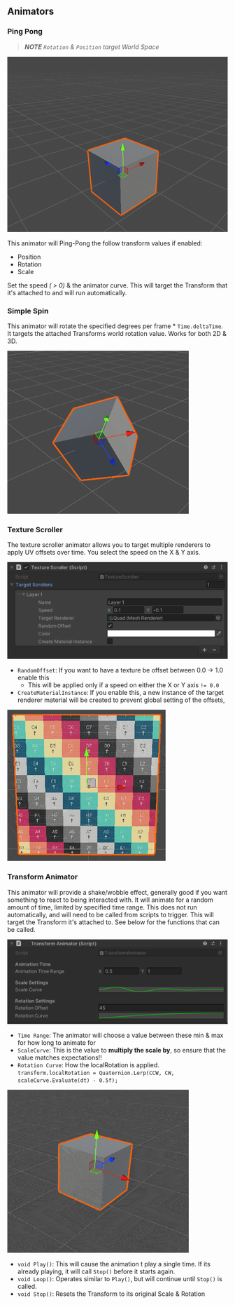 ﻿## Animators
### Ping Pong
> _**NOTE** `Rotation` & `Position` target World Space_

![example](Images/pingpong_example.gif)

This animator will Ping-Pong the follow transform values if enabled:
- Position
- Rotation
- Scale

Set the speed _( > 0)_ & the animator curve. This will target the Transform that it's attached to and will run automatically.
### Simple Spin
This animator will rotate the specified degrees per frame * `Time.deltaTime`. It targets the attached Transforms world
rotation value. Works for both 2D & 3D.

![example](Images/simple-spin_example.gif)

### Texture Scroller
The texture scroller animator allows you to target multiple renderers to apply UV offsets over time. You select the speed
on the X & Y axis.

![test](Images/texture_scroller.PNG)

- `RandomOffset`: If you want to have a texture be offset between 0.0 -> 1.0 enable this
    - This will be applied only if a speed on either the X or Y axis `!= 0.0`
- `CreateMaterialInstance`: If you enable this, a new instance of the target renderer material will be created to prevent
  global setting of the offsets,

![example](Images/texture-scroller_example3.gif)

### Transform Animator
This animator will provide a shake/wobble effect, generally good if you want something to react to being interacted with.
It will animate for a random amount of time, limited by specified time range. This does not run automatically, and will
need to be called from scripts to trigger. This will target the Transform it's attached to. See below for the functions that can be called.

![properties](Images/transform_animator.PNG)
- `Time Range`: The animator will choose a value between these min & max for how long to animate for
- `ScaleCurve`: This is the value to **multiply the scale by**, so ensure that the value matches expectations!!
- `Rotation Curve`: How the localRotation is applied. `transform.localRotation = Quaternion.Lerp(CCW, CW, scaleCurve.Evaluate(dt) - 0.5f);`

![example](Images/transform-animator_example3.gif)

- `void Play()`: This will cause the animation t play a single time. If its already playing, it will call `Stop()` before it starts again.
- `void Loop()`: Operates similar to `Play()`, but will continue until `Stop()` is called.
- `void Stop()`: Resets the Transform to its original Scale & Rotation